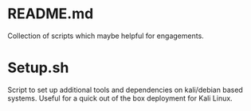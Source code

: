 README.md
=======
Collection of scripts which maybe helpful for engagements.

Setup.sh
======
Script to set up additional tools and dependencies on kali/debian based systems.
Useful for a quick out of the box deployment for Kali Linux.
